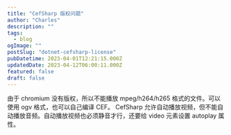 ```yaml
---
title: "CefSharp 版权问题"
author: "Charles"
description: ""
tags:
  - blog
ogImage: ""
postSlug: "dotnet-cefsharp-license"
pubDatetime: 2023-04-01T12:21:15.000Z
updatedDate: 2023-04-12T06:00:11.000Z
featured: false
draft: false
---
```


由于 chromium 没有版权，所以不能播放 mpeg/h264/h265 格式的文件。可以使用 ogv 格式，也可以自己编译 CEF。
CefSharp 允许自动播放视频，但不能自动播放音频。自动播放视频也必须静音才行，还要给 video 元素设置 autoplay 属性。
